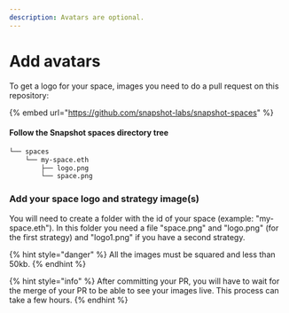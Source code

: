 ```yaml
---
description: Avatars are optional.
---
```


# Add avatars

To get a logo for your space, images you need to do a pull request on this repository:

{% embed url="https://github.com/snapshot-labs/snapshot-spaces" %}

#### Follow the Snapshot spaces directory tree

```bash
└── spaces
    └── my-space.eth
        ├── logo.png
        └── space.png    
```

### **Add your space logo and strategy image\(s\)**

You will need to create a folder with the id of your space \(example: "my-space.eth"\). In this folder you need a file "space.png" and "logo.png" \(for the first strategy\) and "logo1.png" if you have a second strategy.

{% hint style="danger" %}
All the images must be squared and less than 50kb.
{% endhint %}

{% hint style="info" %}
After committing your PR, you will have to wait for the merge of your PR to be able to see your images live. This process can take a few hours.
{% endhint %}

